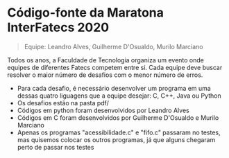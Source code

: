 # Código-fonte da Maratona InterFatecs 2020

> Equipe: Leandro Alves, Guilherme D'Osualdo, Murilo Marciano

Todos os anos, a Faculdade de Tecnologia organiza um evento onde equipes de diferentes Fatecs competem entre si. Cada equipe deve buscar resolver o maior número de desafios com o menor número de erros.

- Para cada desafio, é necessário desenvolver um programa em uma dessas quatro liguagens que a equipe desejar: C, C++, Java ou Python
- Os desafios estão na pasta pdf/
- Códigos em python foram desenvolvidos por Leandro Alves
- Códigos em C foram desenvolvidos por Guilherme D'Osualdo e Murilo Marciano
- Apenas os programas "acessibilidade.c" e "fifo.c" passaram no testes, mas quisemos colocar os outros programas, já que alguns chegaram perto de passar nos testes
